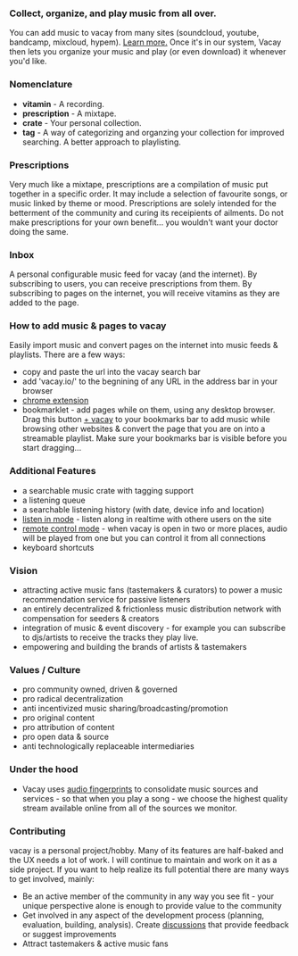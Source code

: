 ### Collect, organize, and play music from all over.
You can add music to vacay from many sites (soundcloud, youtube, bandcamp, mixcloud, hypem). [Learn more.](https://vacay.io/discussion/41) Once it's in our system, Vacay then lets you organize your music and play (or even download) it whenever you'd like.

### Nomenclature
* **vitamin** - A recording.
* **prescription** - A mixtape.
* **crate** - Your personal collection.
* **tag** - A way of categorizing and organzing your collection for improved searching. A better approach to playlisting.

### Prescriptions
Very much like a mixtape, prescriptions are a compilation of music put together in a specific order. It may include a selection of favourite songs, or music linked by theme or mood. Prescriptions are solely intended for the betterment of the community and curing its receipients of ailments. Do not make prescriptions for your own benefit... you wouldn't want your doctor doing the same.

### Inbox
A personal configurable music feed for vacay (and the internet). By subscribing to users, you can receive prescriptions from them. By subscribing to pages on the internet, you will receive vitamins as they are added to the page.

### How to add music & pages to vacay
Easily import music and convert pages on the internet into music feeds & playlists. There are a few ways:
* copy and paste the url into the vacay search bar
* add 'vacay.io/' to the begnining of any URL in the address bar in your browser
* [chrome extension](https://chrome.google.com/webstore/detail/vacay/mgogmlhnenlkmngbdoclecmgbldfjbpj)
* bookmarklet - add pages while on them, using any desktop browser. Drag this button <a class="bookmarklet" href="javascript:void(open('https://vacay.io/search?q=' + window.location,'',''))">+ vacay</a> to your bookmarks bar to add music while browsing other websites & convert the page that you are on into a streamable playlist. Make sure your bookmarks bar is visible before you start dragging...

### Additional Features

* a searchable music crate with tagging support
* a listening queue
* a searchable listening history (with date, device info and location)
* [listen in mode](https://vacay.io/discussion/43) - listen along in realtime with othere users on the site
* [remote control mode](https://vacay.io/discussion/31) - when vacay is open in two or more places, audio will be played from one but you can control it from all connections
* keyboard shortcuts

### Vision
* attracting active music fans (tastemakers & curators) to power a music recommendation service for passive listeners
* an entirely decentralized & frictionless music distribution network with compensation for seeders & creators
* integration of music & event discovery - for example you can subscribe to djs/artists to receive the tracks they play live.
* empowering and building the brands of artists & tastemakers

### Values / Culture
* pro community owned, driven & governed
* pro radical decentralization
* anti incentivized music sharing/broadcasting/promotion
* pro original content
* pro attribution of content
* pro open data & source
* anti technologically replaceable intermediaries

### Under the hood
* Vacay uses [audio fingerprints](http://en.wikipedia.org/wiki/Acoustic_fingerprint) to consolidate music sources and services - so that when you play a song - we choose the highest quality stream available online from all of the sources we monitor.

### Contributing
vacay is a personal project/hobby. Many of its features are half-baked and the UX needs a lot of work. I will continue to maintain and work on it as a side project. If you want to help realize its full potential there are many ways to get involved, mainly:

* Be an active member of the community in any way you see fit - your unique perspective alone is enough to provide value to the community
* Get involved in any aspect of the development process (planning, evaluation, building, analysis). Create [discussions](https://vacay.io/discussions) that provide feedback or suggest improvements
* Attract tastemakers & active music fans
